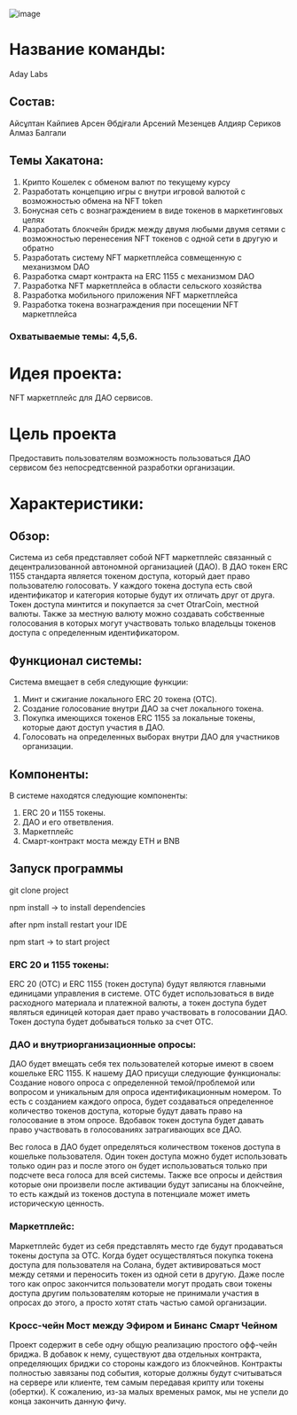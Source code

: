 ![image](https://user-images.githubusercontent.com/74203105/174469385-36c91e10-221a-4754-9196-3add8c1ecf3e.png)


# Название команды: 
Aday Labs

## Состав:
Айсұлтан Кайпиев 
Арсен Әбдіғали
Арсений Мезенцев
Алдияр Сериков 
Алмаз Балгали

## Темы Хакатона:

1. Крипто Кошелек с обменом валют по текущему курсу
2. Разработать концепцию игры с внутри игровой валютой с возможностью обмена на NFT token
3. Бонусная сеть с вознаграждением в виде токенов в маркетинговых целях
4. Разработать блокчейн бридж между двумя любыми двумя сетями с возможностью перенесения NFT токенов с одной сети в другую и обратно
5. Разработать систему NFT маркетплейса совмещенную с механизмом DAO
6. Разработка смарт контракта на ERC 1155 c механизмом DAO
7. Разработка NFT маркетплейса в области сельского хозяйства
8. Разработка мобильного приложения NFT маркетплейса
9. Разработка токена вознаграждения при посещении NFT маркетплейса

### Охватываемые темы: 4,5,6.

# Идея проекта:
NFT маркетплейс для ДАО сервисов.

# Цель проекта
Предоставить пользователям возможность пользоваться ДАО сервисом без непосредтсвенной разработки организации.

# Характеристики:

## Обзор:
Система из себя представляет собой NFT маркетплейс связанный с децентрализованной автономной организацией (ДАО). В ДАО токен ERC 1155 стандарта является токеном доступа, который дает право пользователю голосовать. У каждого токена доступа есть свой идентификатор и категория которые будут их отличать друг от друга. Токен доступа минтится и покупается за счет OtrarCoin, местной валюты. Также за местную валюту можно создавать собственные голосования в которых могут участвовать только владельцы токенов доступа с определенным идентификатором.  

## Функционал системы:
Система вмещает в себя следующие функции:
1. Минт и сжигание локального ERC 20 токена (OTC).
2. Создание голосование внутри ДАО за счет локального токена.
3. Покупка имеющихся токенов ERC 1155 за локальные токены, которые дают доступ участия в ДАО. 
4. Голосовать на определенных выборах внутри ДАО для участников организации.
	
## Компоненты:
В системе находятся следующие компоненты:
1. ERC 20 и 1155 токены.
2. ДАО и его ответвления.
3. Маркетплейс
4. Смарт-контракт моста между ETH и BNB
	
## Запуск программы
git clone project

npm install -> to install dependencies 

after npm install restart your IDE

npm start -> to start project
	
### ERC 20 и 1155 токены:
ERC 20 (ОТС) и ERC 1155 (токен доступа) будут являются главными единицами управления в системе. ОТС будет использоваться в виде расходного материала и платежной 
валюты, а токен доступа будет являться единицей которая дает право участвовать в голосовании ДАО. Токен доступа будет добываться только за счет ОТС. 

### ДАО и внутриорганизационные опросы:
ДАО будет вмещать себя тех пользователей которые имеют в своем кошельке ERC 1155. К нашему ДАО присущи следующие функционалы:
Создание нового опроса с определенной темой/проблемой или вопросом и уникальным для опроса идентификационным номером. То есть с созданием каждого опроса, будет 
создаваться определенное количество токенов доступа, которые будут давать право на голосование в этом опросе. Вдобавок токен доступа будет давать право участвовать в 
голосованиях затрагивающих все ДАО.

Вес голоса в ДАО будет определяться количеством токенов доступа в кошельке пользователя.
Один токен доступа можно будет использовать только один раз и после этого он будет использоваться только при подсчете веса голоса для всей системы. Также все опросы и 
действия которые они произвели после активации будут записаны на блокчейне, то есть каждый из токенов доступа в потенциале может иметь историческую ценность.
	
### Маркетплейс:
Маркетплейс будет из себя представлять место где будут продаваться токены доступа за ОТС. Когда будет осуществляться покупка токена доступа для пользователя на Солана, 
будет активироваться мост между сетями и переносить токен из одной сети в другую. 
Даже после того как опрос закончится пользователи могут продать свои токены доступа другим пользователям которые не принимали участия в опросах до этого, а просто 
хотят стать частью самой организации.

### Кросс-чейн Мост между Эфиром и Бинанс Смарт Чейном
Проект содержит в себе одну общую реализацию простого офф-чейн бриджа. В добавок к нему, существуют два отдельных контракта, определяющих бриджи со стороны каждого из блокчейнов. Контракты полностью завязаны под события, которые должны будут считываться на сервере или клиенте, тем самым передавая крипту или токены (обертки). К сожалению, из-за малых временых рамок, мы не успели до конца закончить данную фичу.
